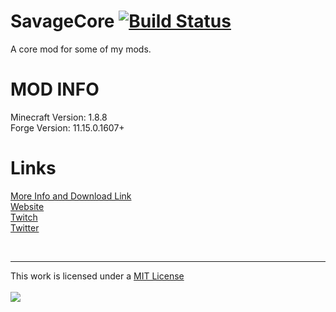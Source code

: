 SavageCore [![Build Status](https://drone.io/github.com/savageboy74/SavageCore/status.png)](https://drone.io/github.com/savageboy74/SavageCore/latest)
==========

A core mod for some of my mods.  

MOD INFO
========
Minecraft Version: 1.8.8  
Forge Version: 11.15.0.1607+  

Links
======
[More Info and Download Link](https://savageboy74.tv/mods/savagecore)  
[Website](https://savageboy74.tv/)  
[Twitch](http://www.twitch.tv/savageboy74/)  
[Twitter](https://twitter.com/savageboy74)  

<br>

<hr>
This work is licensed under a <a rel="license" href="http://opensource.org/licenses/MIT" target="_blank">MIT License </a>    
<br>
<br>
<a rel="license" href="http://opensource.org/licenses/MIT" target="_blank"> <img src="http://opensource.org/trademarks/opensource/OSI-Approved-License-100x137.png"/></a>  
<br>  